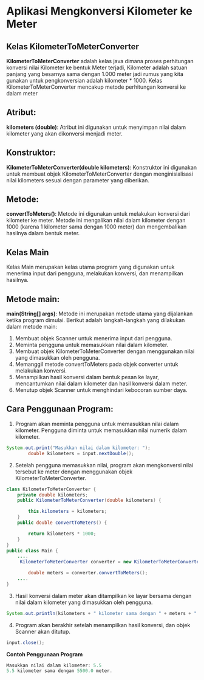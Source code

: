 # Aplikasi Mengkonversi Kilometer ke Meter

## Kelas KilometerToMeterConverter
**KilometerToMeterConverter** adalah kelas java dimana proses perhitungan konversi nilai Kilometer ke bentuk Meter terjadi, Kilometer adalah satuan panjang yang besarnya sama dengan 1.000 meter jadi rumus yang kita gunakan untuk pengkonversian adalah kilometer * 1000. Kelas KilometerToMeterConverter mencakup metode perhitungan konversi ke dalam meter 

## Atribut:
**kilometers (double)**: Atribut ini digunakan untuk menyimpan nilai dalam kilometer yang akan dikonversi menjadi meter.
## Konstruktor:
**KilometerToMeterConverter(double kilometers)**: Konstruktor ini digunakan untuk membuat objek KilometerToMeterConverter dengan menginisialisasi nilai kilometers sesuai dengan parameter yang diberikan.
## Metode:
**convertToMeters()**: Metode ini digunakan untuk melakukan konversi dari kilometer ke meter. Metode ini mengalikan nilai dalam kilometer dengan 1000 (karena 1 kilometer sama dengan 1000 meter) dan mengembalikan hasilnya dalam bentuk meter.
## Kelas Main
Kelas Main merupakan kelas utama program yang digunakan untuk menerima input dari pengguna, melakukan konversi, dan menampilkan hasilnya.

## Metode main:
**main(String[] args)**: Metode ini merupakan metode utama yang dijalankan ketika program dimulai. Berikut adalah langkah-langkah yang dilakukan dalam metode main:
1. Membuat objek Scanner untuk menerima input dari pengguna.
2. Meminta pengguna untuk memasukkan nilai dalam kilometer.
3. Membuat objek KilometerToMeterConverter dengan menggunakan nilai yang dimasukkan oleh pengguna.
4. Memanggil metode convertToMeters pada objek converter untuk melakukan konversi.
5. Menampilkan hasil konversi dalam bentuk pesan ke layar, mencantumkan nilai dalam kilometer dan hasil konversi dalam meter.
6. Menutup objek Scanner untuk menghindari kebocoran sumber daya.
## Cara Penggunaan Program:
1. Program akan meminta pengguna untuk memasukkan nilai dalam kilometer. Pengguna diminta untuk memasukkan nilai numerik dalam kilometer.
```Java
System.out.print("Masukkan nilai dalam kilometer: ");
        double kilometers = input.nextDouble();
```

2. Setelah pengguna memasukkan nilai, program akan mengkonversi nilai tersebut ke meter dengan menggunakan objek KilometerToMeterConverter.

```Java
class KilometerToMeterConverter {
    private double kilometers;
    public KilometerToMeterConverter(double kilometers) {

        this.kilometers = kilometers;
    }
    public double convertToMeters() {

        return kilometers * 1000;
    }
}
public class Main {
    ....
     KilometerToMeterConverter converter = new KilometerToMeterConverter(kilometers);

        double meters = converter.convertToMeters();
    ....
}
```

3. Hasil konversi dalam meter akan ditampilkan ke layar bersama dengan nilai dalam kilometer yang dimasukkan oleh pengguna.

```Java
System.out.println(kilometers + " kilometer sama dengan " + meters + " meter.");
```

4. Program akan berakhir setelah menampilkan hasil konversi, dan objek Scanner akan ditutup.

```Java
input.close();
```

**Contoh Penggunaan Program**
```Java
Masukkan nilai dalam kilometer: 5.5
5.5 kilometer sama dengan 5500.0 meter.
```



